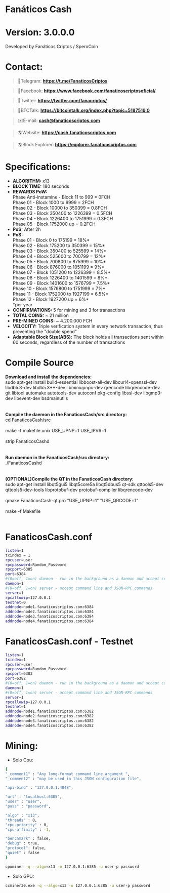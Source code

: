 # Fanáticos Cash
# Version: 3.0.0.0
Developed by Fanáticos Criptos / SperoCoin

# Contact:
> 💬Telegram:
**https://t.me/FanaticosCriptos**

> 💬Facebook:
**https://www.facebook.com/fanaticoscriptosoficial/**

> 💬Twitter:
**https://twitter.com/fanacriptos/**

> 💬BTCTalk:
**https://bitcointalk.org/index.php?topic=5187519.0**

> ✉️E-mail:
**cash@fanaticoscriptos.com**

> 🌎Website:
**https://cash.fanaticoscriptos.com**

> 🌎Block Explorer:
**https://explorer.fanaticoscriptos.com**

# Specifications:
  - **ALGORITHM:** x13
  - **BLOCK TIME:** 180 seconds
  - **REWARDS PoW:**<br>
  Phase Anti-instamine - Block 11 to 999 = 0FCH <br>
  Phase 01 - Block 1000 to 9999 = 2FCH <br>
  Phase 02 - Block 10000 to 350399 = 0.8FCH <br>
  Phase 03 - Block 350400 to 1226399 = 0.5FCH <br>
  Phase 04 - Block 1226400 to 1751999 = 0.3FCH <br>
  Phase 05 - Block 1752000 up = 0.2FCH <br>
  - **PoS:** After 2h
  - **PoS:**<br>
  Phase 01 - Block 0 to 175199 = 18%* <br>
  Phase 02 - Block 175200 to 350399 = 15%* <br>
  Phase 03 - Block 350400 to 525599 = 14%* <br>
  Phase 04 - Block 525600 to 700799 = 12%* <br>
  Phase 05 - Block 700800 to 875999 = 10%* <br>
  Phase 06 - Block 876000 to 1051199 = 9%* <br>
  Phase 07 - Block 1051200 to 1226399 = 8.5%* <br>
  Phase 08 - Block 1226400 to 1401599 = 8%* <br>
  Phase 09 - Block 1401600 to 1576799 = 7.5%* <br>
  Phase 10 - Block 1576800 to 1751999 = 7%* <br>
  Phase 11 - Block 1752000 to 1927199 = 6.5%* <br>
  Phase 12 - Block 1927200 up = 6%* <br>
  *per year
  - **CONFIRMATIONS:** 5 for mining and 3 for transactions
  - **TOTAL COINS:** ~ 21 million
  - **PRE-MINED COINS:** ~ 4.200.000 FCH
  - **VELOCITY:** Triple verification system in every network transaction, thus preventing the "double spend"
  - **Adaptable Block Size(ABS):** The block holds all transactions sent within 60 seconds, regardless of the number of transactions

# Compile Source<br>
**Download and install the dependencies:**<br>
sudo apt-get install build-essential libboost-all-dev libcurl4-openssl-dev libdb5.3-dev libdb5.3++-dev libminiupnpc-dev qrencode libqrencode-dev git libtool automake autotools-dev autoconf pkg-config libssl-dev libgmp3-dev libevent-dev bsdmainutils
<br><br><br>
**Compile the daemon in the FanaticosCash/src directory:**<br>
cd FanaticosCash/src<br><br>
make -f makefile.unix USE_UPNP=1 USE_IPV6=1<br><br>
strip FanaticosCashd<br>
<br><br>
**Run daemon in the FanaticosCash/src directory:**<br>
./FanaticosCashd<br><br>
<br>
**(OPTIONAL)Compile the QT in the FanaticosCash directory:**<br>
sudo apt-get install libqt5gui5 libqt5core5a libqt5dbus5 qt-sdk qttools5-dev qttools5-dev-tools libprotobuf-dev protobuf-compiler libqrencode-dev<br><br>
qmake FanaticosCash-qt.pro "USE_UPNP=1" "USE_QRCODE=1"<br><br>
make -f Makefile<br><br>

# FanaticosCash.conf
```sh
listen=1
txindex = 1
rpcuser=user
rpcpassword=Random_Password
rpcport=6385
port=6384
#(0=off, 1=on) daemon - run in the background as a daemon and accept commands
daemon=1
#(0=off, 1=on) server - accept command line and JSON-RPC commands
server=1
rpcallowip=127.0.0.1
testnet=0
addnode=node1.fanaticoscriptos.com:6384
addnode=node2.fanaticoscriptos.com:6384
addnode=node3.fanaticoscriptos.com:6384
addnode=node4.fanaticoscriptos.com:6384
```

# FanaticosCash.conf - Testnet
```sh
listen=1
txindex=1
rpcuser=user
rpcpassword=Random_Password
rpcport=6383
port=6382
#(0=off, 1=on) daemon - run in the background as a daemon and accept commands
daemon=1
#(0=off, 1=on) server - accept command line and JSON-RPC commands
server=1
rpcallowip=127.0.0.1
testnet=1
addnode=node1.fanaticoscriptos.com:6382
addnode=node2.fanaticoscriptos.com:6382
addnode=node3.fanaticoscriptos.com:6382
addnode=node4.fanaticoscriptos.com:6382
```

#  Mining:
- Solo Cpu:
```sh
{
"_comment1" : "Any long-format command line argument ",
"_comment2" : "may be used in this JSON configuration file",

"api-bind" : "127.0.0.1:4048",

"url" : "localhost:6385",
"user" : "user",
"pass" : "password",

"algo" : "x13",
"threads" : 0,
"cpu-priority" : 0,
"cpu-affinity" : -1,

"benchmark" : false,
"debug" : true,
"protocol": false,
"quiet" : false
}
```

```sh
cpuminer -q --algo=x13 -o 127.0.0.1:6385 -u user-p password
```

- Solo GPU:
```sh
ccminer30.exe -q --algo=x13 -o 127.0.0.1:6385 -u user-p password
```
